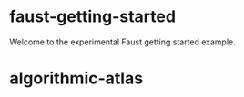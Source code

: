 # faust-getting-started

Welcome to the experimental Faust getting started example.
# algorithmic-atlas
